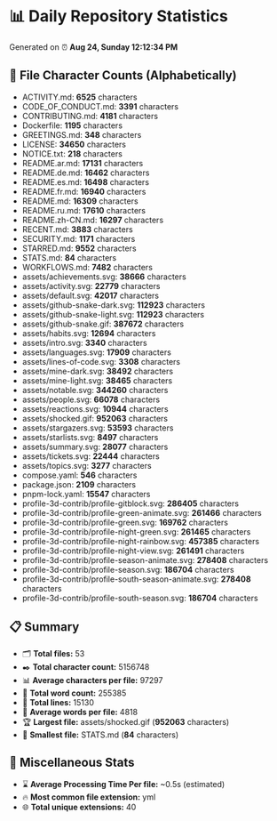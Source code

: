 # 📊 Daily Repository Statistics
Generated on ⏰ **Aug 24, Sunday 12:12:34 PM**

## 📂 File Character Counts (Alphabetically)
- ACTIVITY.md: **6525** characters
- CODE_OF_CONDUCT.md: **3391** characters
- CONTRIBUTING.md: **4181** characters
- Dockerfile: **1195** characters
- GREETINGS.md: **348** characters
- LICENSE: **34650** characters
- NOTICE.txt: **218** characters
- README.ar.md: **17131** characters
- README.de.md: **16462** characters
- README.es.md: **16498** characters
- README.fr.md: **16940** characters
- README.md: **16309** characters
- README.ru.md: **17610** characters
- README.zh-CN.md: **16297** characters
- RECENT.md: **3883** characters
- SECURITY.md: **1171** characters
- STARRED.md: **9552** characters
- STATS.md: **84** characters
- WORKFLOWS.md: **7482** characters
- assets/achievements.svg: **38666** characters
- assets/activity.svg: **22779** characters
- assets/default.svg: **42017** characters
- assets/github-snake-dark.svg: **112923** characters
- assets/github-snake-light.svg: **112923** characters
- assets/github-snake.gif: **387672** characters
- assets/habits.svg: **12694** characters
- assets/intro.svg: **3340** characters
- assets/languages.svg: **17909** characters
- assets/lines-of-code.svg: **3308** characters
- assets/mine-dark.svg: **38492** characters
- assets/mine-light.svg: **38465** characters
- assets/notable.svg: **344260** characters
- assets/people.svg: **66078** characters
- assets/reactions.svg: **10944** characters
- assets/shocked.gif: **952063** characters
- assets/stargazers.svg: **53593** characters
- assets/starlists.svg: **8497** characters
- assets/summary.svg: **28077** characters
- assets/tickets.svg: **22444** characters
- assets/topics.svg: **3277** characters
- compose.yaml: **546** characters
- package.json: **2109** characters
- pnpm-lock.yaml: **15547** characters
- profile-3d-contrib/profile-gitblock.svg: **286405** characters
- profile-3d-contrib/profile-green-animate.svg: **261466** characters
- profile-3d-contrib/profile-green.svg: **169762** characters
- profile-3d-contrib/profile-night-green.svg: **261465** characters
- profile-3d-contrib/profile-night-rainbow.svg: **457385** characters
- profile-3d-contrib/profile-night-view.svg: **261491** characters
- profile-3d-contrib/profile-season-animate.svg: **278408** characters
- profile-3d-contrib/profile-season.svg: **186704** characters
- profile-3d-contrib/profile-south-season-animate.svg: **278408** characters
- profile-3d-contrib/profile-south-season.svg: **186704** characters

## 📋 Summary
- 🗂️ **Total files:** 53
- ✒️ **Total character count:** 5156748
- 📊 **Average characters per file:** 97297
- 📝 **Total word count:** 255385
- 🧾 **Total lines:** 15130
- 📐 **Average words per file:** 4818
- 🏆 **Largest file:** assets/shocked.gif (**952063** characters)
- 🥉 **Smallest file:** STATS.md (**84** characters)

## 🌟 Miscellaneous Stats
- ⌛ **Average Processing Time Per file:** ~0.5s (estimated)
- 🔥 **Most common file extension:** yml
- 🌐 **Total unique extensions:** 40

